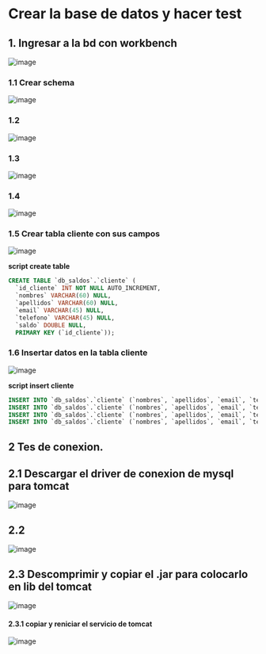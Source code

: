 # Crear la base de datos y hacer test

## 1. Ingresar a la bd con workbench

![image](https://user-images.githubusercontent.com/31961588/192118542-1fa1a037-ef85-480b-a78e-b63ff18547d8.png)

### 1.1 Crear schema

![image](https://user-images.githubusercontent.com/31961588/192118567-9ea37c01-e91d-4429-b919-78fc032f2473.png)

### 1.2

![image](https://user-images.githubusercontent.com/31961588/192118585-6f5d9181-8350-412a-9fdd-915ff28935cc.png)

### 1.3

![image](https://user-images.githubusercontent.com/31961588/192118617-79e2d1ff-e0d5-42e3-bd8f-15624b89e2a2.png)


### 1.4

![image](https://user-images.githubusercontent.com/31961588/192118637-a56b101d-a944-4d57-8b95-5df71f87ccd0.png)

### 1.5 Crear tabla cliente con sus campos

![image](https://user-images.githubusercontent.com/31961588/192118681-90bfe70f-eb7c-4c1e-9e24-df4828c81fcf.png)

**script create table**
```Sql
CREATE TABLE `db_saldos`.`cliente` (
  `id_cliente` INT NOT NULL AUTO_INCREMENT,
  `nombres` VARCHAR(60) NULL,
  `apellidos` VARCHAR(60) NULL,
  `email` VARCHAR(45) NULL,
  `telefono` VARCHAR(45) NULL,
  `saldo` DOUBLE NULL,
  PRIMARY KEY (`id_cliente`));
  ```

### 1.6 Insertar datos en la tabla cliente

![image](https://user-images.githubusercontent.com/31961588/192118766-a67baec1-66ab-4ca8-ae8a-fbd73dce1f7c.png)

**script insert cliente**
```Sql
INSERT INTO `db_saldos`.`cliente` (`nombres`, `apellidos`, `email`, `telefono`, `saldo`) VALUES ('Camilo Ernesto', 'Rodriguez Moreno', 'crodrigr@gmail.com', '323444', '1000');
INSERT INTO `db_saldos`.`cliente` (`nombres`, `apellidos`, `email`, `telefono`, `saldo`) VALUES ('Maria Celilna', 'Torres Serrano', 'mtorres@gmail.com', '38858585', '2000');
INSERT INTO `db_saldos`.`cliente` (`nombres`, `apellidos`, `email`, `telefono`, `saldo`) VALUES ('Juan Carlos', 'Camargo Perez', 'jcamargo@gmail.com', '48484', '3000');
INSERT INTO `db_saldos`.`cliente` (`nombres`, `apellidos`, `email`, `telefono`, `saldo`) VALUES ('Diego Fernando', 'Rangel  Guzman', 'drangel@gmail.com', '48848448', '4000');
```

## 2 Tes de conexion. 

## 2.1 Descargar el driver de conexion de mysql para tomcat

![image](https://user-images.githubusercontent.com/31961588/192119260-32ccb644-3b40-4448-83ab-45b7c931aa21.png)

## 2.2 

![image](https://user-images.githubusercontent.com/31961588/192119290-a5712aac-0ffe-4ac6-83e2-74d36e5bceac.png)

## 2.3 Descomprimir y copiar el .jar para colocarlo en lib del tomcat

![image](https://user-images.githubusercontent.com/31961588/192119323-2612be67-7181-4b05-a68f-59348aa65ab5.png)

#### 2.3.1 copiar y reniciar el servicio de tomcat

![image](https://user-images.githubusercontent.com/31961588/192119353-20b43ff9-c70c-4715-8243-822276994d51.png)



